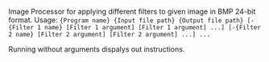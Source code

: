Image Processor for applying different filters to given image in BMP 24-bit format.
Usage:
`{Program name} {Input file path} {Output file path}
[-{Filter 1 name} [Filter 1 argument] [Filter 1 argument] ...]
[-{Filter 2 name} [Filter 2 argument] [Filter 2 argument] ...] ...`

Running without arguments dispalys out instructions.
